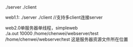 ./server
./client

web1.1:
./server
./client
//支持多client连接server

web2.0单服务器单线程，simpleweb  
./a.out 10000 /home/chenwei/webserver/test  
/home/chenwei/webserver/test 这是服务器资源文件所在位置  
